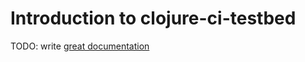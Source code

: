 # Introduction to clojure-ci-testbed

TODO: write [great documentation](http://jacobian.org/writing/what-to-write/)
